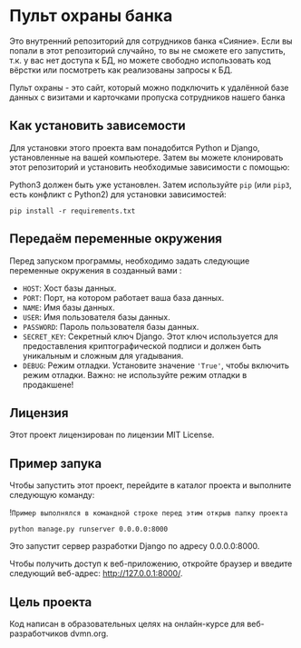 # Пульт охраны банка

Это внутренний репозиторий для сотрудников банка «Сияние». Если вы попали в этот репозиторий случайно, то вы не сможете его запустить, т.к. у вас нет доступа к БД, но можете свободно использовать код вёрстки или посмотреть как реализованы запросы к БД.

Пульт охраны - это сайт, который можно подключить к удалённой базе данных с визитами и карточками пропуска сотрудников нашего банка


## Как установить зависемости

Для установки этого проекта вам понадобится Python и Django, установленные на вашей компьютере. Затем вы можете клонировать этот репозиторий и установить необходимые зависимости с помощью:

Python3 должен быть уже установлен. 
Затем используйте `pip` (или `pip3`, есть конфликт с Python2) для установки зависимостей:

```
pip install -r requirements.txt
```

## Передаём переменные окружения

Перед запуском программы, необходимо задать следующие переменные окружения в созданный вами :

- `HOST`: Хост базы данных.
- `PORT`: Порт, на котором работает ваша база данных.
- `NAME`: Имя базы данных.
- `USER`: Имя пользователя базы данных.
- `PASSWORD`: Пароль пользователя базы данных.
- `SECRET_KEY`: Секретный ключ Django. Этот ключ используется для предоставления криптографической подписи и должен быть уникальным и сложным для угадывания.
- `DEBUG`: Режим отладки. Установите значение `'True'`, чтобы включить режим отладки. Важно: не используйте режим отладки в продакшене!

## Лицензия

Этот проект лицензирован по лицензии MIT License.

## Пример запука

Чтобы запустить этот проект, перейдите в каталог проекта и выполните следующую команду:

!`Пример выполнялся в командной строке перед этим открыв папку проекта`

```
python manage.py runserver 0.0.0.0:8000
```

Это запустит сервер разработки Django по адресу 0.0.0.0:8000. 

Чтобы получить доступ к веб-приложению, откройте браузер и введите следующий веб-адрес: http://127.0.0.1:8000/.

## Цель проекта
Код написан в образовательных целях на онлайн-курсе для веб-разработчиков dvmn.org.
